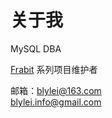 # 关于我
MySQL DBA

[Frabit](https://github.com/frabitech) 系列项目维护者

邮箱：blylei@163.com  
blylei.info@gmail.com 

